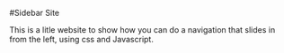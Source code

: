 #Sidebar Site

This is a litle website to show how you can do a
navigation that slides in from the left, using css and Javascript.